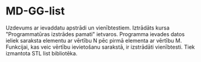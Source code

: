 # MD-GG-list
Uzdevums ar ievaddatu apstrādi un vienībtestiem. Iztrādāts kursa "Programmatūras izstrādes pamati" ietvaros. Programma ievades datos ieliek saraksta elementu ar vērtību N pēc pirmā elementa ar vērtību M. Funkcijai, kas veic vērtību ievietošanu sarakstā, ir izstrādāti vienībtesti. 
Tiek izmantota STL list bibliotēka.

